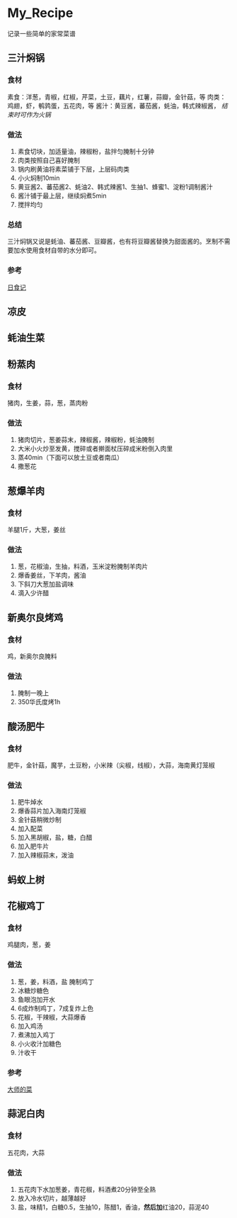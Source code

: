 # My_Recipe
记录一些简单的家常菜谱

## 三汁焖锅
### 食材
素食：洋葱，青椒，红椒，芹菜，土豆，藕片，红薯，蒜瓣，金针菇，等
肉类：鸡翅，虾，鹌鹑蛋，五花肉，等
酱汁：黄豆酱，蕃茄酱，蚝油，韩式辣椒酱，
*结束时可作为火锅*

### 做法
1. 素食切块，加适量油，辣椒粉，盐拌匀腌制十分钟
2. 肉类按照自己喜好腌制
3. 锅内刷黄油将素菜铺于下层，上层码肉类
4. 小火焖制10min
5. 黄豆酱2、蕃茄酱2、蚝油2、韩式辣酱1、生抽1、蜂蜜1、淀粉1调制酱汁
6. 酱汁铺于最上层，继续焖煮5min
7. 搅拌均匀

### 总结
三汁焖锅又说是蚝油、蕃茄酱、豆瓣酱，也有将豆瓣酱替换为甜面酱的。烹制不需要加水使用食材自带的水分即可。

### 参考
[日食记](https://www.bilibili.com/video/av81423370)


## 凉皮


## 蚝油生菜


## 粉蒸肉
### 食材
猪肉，生姜，蒜，葱，蒸肉粉

### 做法
1. 猪肉切片，葱姜蒜末，辣椒酱，辣椒粉，蚝油腌制
2. 大米小火炒至发黄，搅碎或者擀面杖压碎成米粉倒入肉里
3. 蒸40min（下面可以放土豆或者南瓜）
4. 撒葱花


## 葱爆羊肉
### 食材
羊腿1斤，大葱，姜丝

### 做法
1. 葱，花椒油，生抽，料酒，玉米淀粉腌制羊肉片
2. 爆香姜丝，下羊肉，酱油
3. 下斜刀大葱加盐调味
4. 滴入少许醋


## 新奥尔良烤鸡
### 食材
鸡，新奥尔良腌料

### 做法
1. 腌制一晚上
2. 350华氏度烤1h


## 酸汤肥牛
### 食材
肥牛，金针菇，魔芋，土豆粉，小米辣（尖椒，线椒），大蒜，海南黄灯笼椒

### 做法
1. 肥牛焯水
2. 爆香蒜片加入海南灯笼椒
3. 金针菇稍微炒制
4. 加入配菜
5. 加入黑胡椒，盐，糖，白醋
6. 加入肥牛片
7. 加入辣椒蒜末，泼油


## 蚂蚁上树


## 花椒鸡丁
### 食材
鸡腿肉，葱，姜

### 做法
1. 葱，姜，料酒，盐 腌制鸡丁
2. 冰糖炒糖色
3. 鱼眼泡加开水
4. 6成炸制鸡丁，7成复炸上色
5. 花椒，干辣椒，大蒜爆香
6. 加入鸡汤
7. 煮沸加入鸡丁
8. 小火收汁加糖色
9. 汁收干

### 参考
[大师的菜](https://www.bilibili.com/video/av67966782?from=search&seid=8457728446634575229)


## 蒜泥白肉
### 食材
五花肉，大蒜

### 做法
1. 五花肉下水加葱姜，青花椒，料酒煮20分钟至全熟
2. 放入冷水切片，越薄越好
3. 盐，味精1，白糖0.5，生抽10，陈醋1，香油，**然后加**红油20，蒜泥40